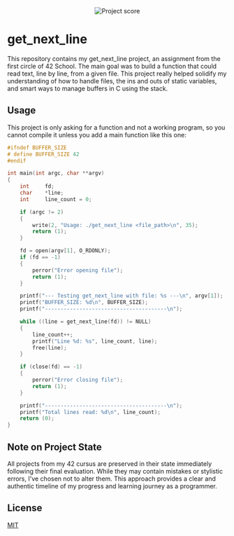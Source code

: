 <div align="center">
  <img src="https://i.ibb.co/cmF80PB/image.png" alt="Project score">
</div>

# get_next_line

This repository contains my get_next_line project, an assignment from the first circle of 42 School. The main goal was to build a function that could read text, line by line, from a given file. This project really helped solidify my understanding of how to handle files, the ins and outs of static variables, and smart ways to manage buffers in C using the stack.

## Usage

This project is only asking for a function and not a working program, so you cannot compile it unless you add a main function like this one:

```C
#ifndef BUFFER_SIZE
# define BUFFER_SIZE 42
#endif

int main(int argc, char **argv)
{
    int     fd;
    char    *line;
    int     line_count = 0;

    if (argc != 2)
    {
        write(2, "Usage: ./get_next_line <file_path>\n", 35);
        return (1);
    }

    fd = open(argv[1], O_RDONLY);
    if (fd == -1)
    {
        perror("Error opening file");
        return (1);
    }

    printf("--- Testing get_next_line with file: %s ---\n", argv[1]);
    printf("BUFFER_SIZE: %d\n", BUFFER_SIZE);
    printf("---------------------------------------\n");

    while ((line = get_next_line(fd)) != NULL)
    {
        line_count++;
        printf("Line %d: %s", line_count, line);
        free(line);
    }

    if (close(fd) == -1)
    {
        perror("Error closing file");
        return (1);
    }

    printf("---------------------------------------\n");
    printf("Total lines read: %d\n", line_count);
    return (0);
}
```

## Note on Project State

All projects from my 42 cursus are preserved in their state immediately following their final evaluation. While they may contain mistakes or stylistic errors, I've chosen not to alter them. This approach provides a clear and authentic timeline of my progress and learning journey as a programmer.

## License

[MIT](https://choosealicense.com/licenses/mit/)
